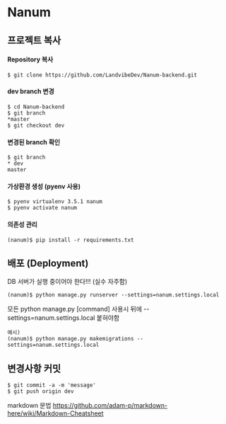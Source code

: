 # Nanum



## 프로젝트 복사

#### Repository 복사
```
$ git clone https://github.com/LandvibeDev/Nanum-backend.git
```
#### dev branch 변경
```
$ cd Nanum-backend
$ git branch
*master
$ git checkout dev
```
#### 변경된 branch 확인
```
$ git branch
* dev
master
```

#### 가상환경 생성 (pyenv 사용)
```
$ pyenv virtualenv 3.5.1 nanum
$ pyenv activate nanum

```
#### 의존성 관리
```
(nanum)$ pip install -r requirements.txt

```

## 배포 (Deployment)

DB 서버가 실행 중이어야 한다!!! (실수 자주함)
```
(nanum)$ python manage.py runserver --settings=nanum.settings.local
```


모든 python manage.py [command] 사용시 뒤에 --settings=nanum.settings.local 붙혀야함
```
예시)
(nanum)$ python manage.py makemigrations --settings=nanum.settings.local
```

## 변경사항 커밋
```
$ git commit -a -m 'message'
$ git push origin dev
```


markdown 문법
https://github.com/adam-p/markdown-here/wiki/Markdown-Cheatsheet